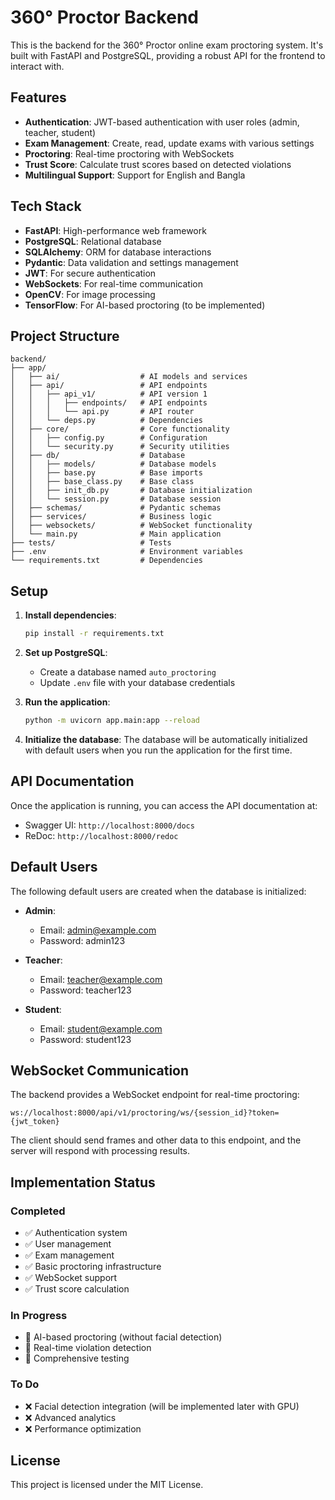 # 360° Proctor Backend

This is the backend for the 360° Proctor online exam proctoring system. It's built with FastAPI and PostgreSQL, providing a robust API for the frontend to interact with.

## Features

- **Authentication**: JWT-based authentication with user roles (admin, teacher, student)
- **Exam Management**: Create, read, update exams with various settings
- **Proctoring**: Real-time proctoring with WebSockets
- **Trust Score**: Calculate trust scores based on detected violations
- **Multilingual Support**: Support for English and Bangla

## Tech Stack

- **FastAPI**: High-performance web framework
- **PostgreSQL**: Relational database
- **SQLAlchemy**: ORM for database interactions
- **Pydantic**: Data validation and settings management
- **JWT**: For secure authentication
- **WebSockets**: For real-time communication
- **OpenCV**: For image processing
- **TensorFlow**: For AI-based proctoring (to be implemented)

## Project Structure

```
backend/
├── app/
│   ├── ai/                  # AI models and services
│   ├── api/                 # API endpoints
│   │   ├── api_v1/          # API version 1
│   │   │   ├── endpoints/   # API endpoints
│   │   │   └── api.py       # API router
│   │   └── deps.py          # Dependencies
│   ├── core/                # Core functionality
│   │   ├── config.py        # Configuration
│   │   └── security.py      # Security utilities
│   ├── db/                  # Database
│   │   ├── models/          # Database models
│   │   ├── base.py          # Base imports
│   │   ├── base_class.py    # Base class
│   │   ├── init_db.py       # Database initialization
│   │   └── session.py       # Database session
│   ├── schemas/             # Pydantic schemas
│   ├── services/            # Business logic
│   ├── websockets/          # WebSocket functionality
│   └── main.py              # Main application
├── tests/                   # Tests
├── .env                     # Environment variables
└── requirements.txt         # Dependencies
```

## Setup

1. **Install dependencies**:
   ```bash
   pip install -r requirements.txt
   ```

2. **Set up PostgreSQL**:
   - Create a database named `auto_proctoring`
   - Update `.env` file with your database credentials

3. **Run the application**:
   ```bash
   python -m uvicorn app.main:app --reload
   ```

4. **Initialize the database**:
   The database will be automatically initialized with default users when you run the application for the first time.

## API Documentation

Once the application is running, you can access the API documentation at:
- Swagger UI: `http://localhost:8000/docs`
- ReDoc: `http://localhost:8000/redoc`

## Default Users

The following default users are created when the database is initialized:

- **Admin**:
  - Email: admin@example.com
  - Password: admin123

- **Teacher**:
  - Email: teacher@example.com
  - Password: teacher123

- **Student**:
  - Email: student@example.com
  - Password: student123

## WebSocket Communication

The backend provides a WebSocket endpoint for real-time proctoring:

```
ws://localhost:8000/api/v1/proctoring/ws/{session_id}?token={jwt_token}
```

The client should send frames and other data to this endpoint, and the server will respond with processing results.

## Implementation Status

### Completed
- ✅ Authentication system
- ✅ User management
- ✅ Exam management
- ✅ Basic proctoring infrastructure
- ✅ WebSocket support
- ✅ Trust score calculation

### In Progress
- 🔄 AI-based proctoring (without facial detection)
- 🔄 Real-time violation detection
- 🔄 Comprehensive testing

### To Do
- ❌ Facial detection integration (will be implemented later with GPU)
- ❌ Advanced analytics
- ❌ Performance optimization

## License

This project is licensed under the MIT License.
